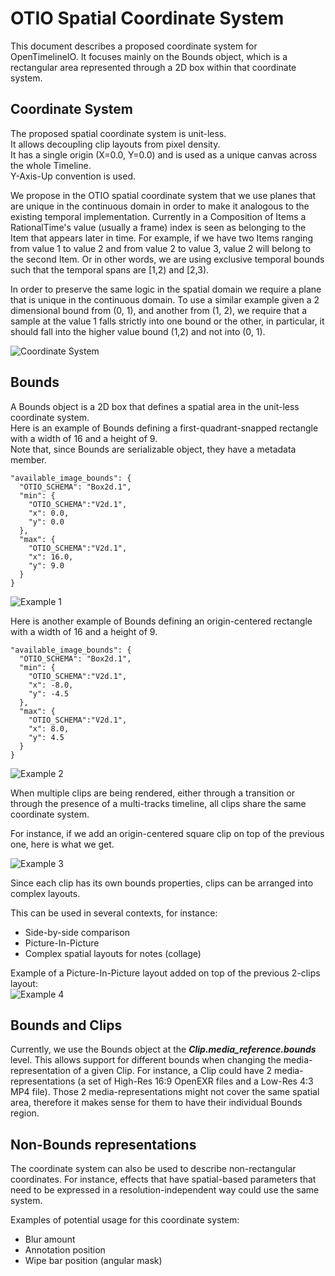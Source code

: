 # OTIO Spatial Coordinate System
This document describes a proposed coordinate system for OpenTimelineIO. It focuses mainly on the Bounds object, which is a rectangular area represented through a 2D box within that coordinate system.  

## Coordinate System
The proposed spatial coordinate system is unit-less.  
It allows decoupling clip layouts from pixel density.  
It has a single origin (X=0.0, Y=0.0) and is used as a unique canvas across the whole Timeline.  
Y-Axis-Up convention is used.  

We propose in the OTIO spatial coordinate system that we use planes that are unique in the continuous domain in order to make it analogous to the existing temporal implementation.  Currently in a Composition of Items a RationalTime's value (usually a frame) index is seen as belonging to the Item that appears later in time.  For example, if we have two Items ranging from value 1 to value 2 and from value 2 to value 3, value 2 will belong to the second Item.  Or in other words, we are using exclusive temporal bounds such that the temporal spans are [1,2) and [2,3).

In order to preserve the same logic in the spatial domain we require a plane that is unique in the continuous domain.  To use a similar example given a 2 dimensional bound from (0, 1), and another from (1, 2), we require that a sample at the value 1 falls strictly into one bound or the other, in particular, it should fall into the higher value bound (1,2) and not into (0, 1).

![Coordinate System](../_static/spatial_coords_system.svg)
## Bounds

A Bounds object is a 2D box that defines a spatial area in the unit-less coordinate system.  
Here is an example of Bounds defining a first-quadrant-snapped rectangle with a width of 16 and a height of 9.  
Note that, since Bounds are serializable object, they have a metadata member.  
```
"available_image_bounds": {
  "OTIO_SCHEMA": "Box2d.1",
  "min": {
    "OTIO_SCHEMA":"V2d.1",
    "x": 0.0,
    "y": 0.0
  },
  "max": {
    "OTIO_SCHEMA":"V2d.1",
    "x": 16.0,
    "y": 9.0
  }
}
```

![Example 1](../_static/spatial_coords_example1.svg)  

Here is another example of Bounds defining an origin-centered rectangle with a width of 16 and a height of 9.  
```
"available_image_bounds": {
  "OTIO_SCHEMA": "Box2d.1",
  "min": {
    "OTIO_SCHEMA":"V2d.1",
    "x": -8.0,
    "y": -4.5
  },
  "max": {
    "OTIO_SCHEMA":"V2d.1",
    "x": 8.0,
    "y": 4.5
  }
}
```

![Example 2](../_static/spatial_coords_example2.svg)

When multiple clips are being rendered, either through a transition or through the presence of a multi-tracks timeline, all clips share the same coordinate system.  

For instance, if we add an origin-centered square clip on top of the previous one, here is what we get.  

![Example 3](../_static/spatial_coords_example3.svg)  

Since each clip has its own bounds properties, clips can be arranged into complex layouts.  

This can be used in several contexts, for instance:  

-   Side-by-side comparison
-   Picture-In-Picture
-   Complex spatial layouts for notes (collage)

Example of a Picture-In-Picture layout added on top of the previous 2-clips layout:  
![Example 4](../_static/spatial_coords_example4.svg)  
## Bounds and Clips
Currently, we use the Bounds object at the ***Clip.media_reference.bounds*** level. This allows support for different bounds when changing the media-representation of a given Clip. For instance, a Clip could have 2 media-representations (a set of High-Res 16:9 OpenEXR files and a Low-Res 4:3 MP4 file). Those 2 media-representations might not cover the same spatial area, therefore it makes sense for them to have their individual Bounds region.  
## Non-Bounds representations
The coordinate system can also be used to describe non-rectangular coordinates. For instance, effects that have spatial-based parameters that need to be expressed in a resolution-independent way could use the same system.  

Examples of potential usage for this coordinate system:  

-   Blur amount
-   Annotation position
-   Wipe bar position (angular mask)


